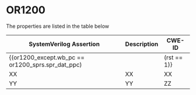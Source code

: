 # OR1200

The properties are listed in the table below

| SystemVerilog Assertion   |      Description      | CWE-ID |
|----------|-------------|------|
| {(or1200\_except.wb\_pc == or1200\_sprs.spr\_dat\_ppc) || (rst == 1)} |  Control Flow | 1281  |
| XX |    XX   | XX   |
| YY | YY | ZZ |
